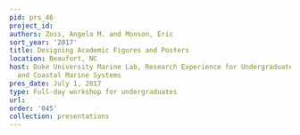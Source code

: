 ```yaml
---
pid: prs_46
project_id: 
authors: Zoss, Angela M. and Monson, Eric
sort_year: '2017'
title: Designing Academic Figures and Posters
location: Beaufort, NC
host: Duke University Marine Lab, Research Experience for Undergraduates in Estuarine
  and Coastal Marine Systems
pres_date: July 1, 2017
type: Full-day workshop for undergraduates
url: 
order: '045'
collection: presentations
---
```

